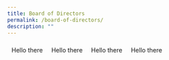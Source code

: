 ```yaml
---
title: Board of Directors
permalink: /board-of-directors/
description: ""
---
```

<style>
	.BOD_div{
	float: left;
	margin: 10px;
	}
</style>
<div class="BOD_div">Hello there</div>
<div class="BOD_div">Hello there</div>
<div class="BOD_div">Hello there</div>
<div class="BOD_div">Hello there</div>